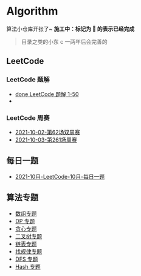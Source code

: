 # Algorithm

算法小仓库开张了~  **施工中：标记为 🎈 的表示已经完成**

> 目录之类的小东 c 一两年后会完善的

## LeetCode

### LeetCode 题解

- [done LeetCode 题解 1-50](https://github.com/fengwei2002/Algorithm/blob/main/Leetcode/LeetcodeNote/LeetcodeWeek1%2B2%2B3.md)
- 

### LeetCode 周赛

- [2021-10-02-第62场双周赛](https://github.com/fengwei2002/Algorithm/tree/main/Leetcode/LeetCodeContest/2021-10-02-%E7%AC%AC62%E5%9C%BA%E5%8F%8C%E5%91%A8%E8%B5%9B)
- [2021-10-03-第261场周赛](https://github.com/fengwei2002/Algorithm/tree/main/Leetcode/LeetCodeContest/2020-10-03-%E7%AC%AC261%E5%9C%BA%E5%91%A8%E8%B5%9B)

## 每日一题

- [2021-10月-LeetCode-10月-每日一题](https://github.com/fengwei2002/Algorithm/tree/main/1problem/2021-10)

## 算法专题

- [数组专题](https://github.com/fengwei2002/Algorithm/blob/main/AlgorithmNote/Array.md)
- [DP 专题](https://github.com/fengwei2002/Algorithm/blob/main/AlgorithmNote/DP.md)
- [贪心专题](https://github.com/fengwei2002/Algorithm/blob/main/AlgorithmNote/Greed.md)
- [二叉树专题](https://github.com/fengwei2002/Algorithm/blob/main/AlgorithmNote/BinaryTree.md)
- [链表专题](https://github.com/fengwei2002/Algorithm/blob/main/AlgorithmNote/List.md)
- [找规律专题](https://github.com/fengwei2002/Algorithm/blob/main/AlgorithmNote/Rules.md)
- [DFS 专题](https://github.com/fengwei2002/Algorithm/blob/main/AlgorithmNote/DFS.md)
- [Hash 专题](https://github.com/fengwei2002/Algorithm/blob/main/AlgorithmNote/Hash.md)
